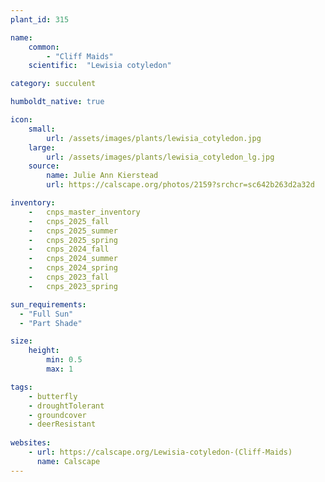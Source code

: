 ```yaml
---
plant_id: 315 

name: 
    common: 
        - "Cliff Maids"
    scientific:  "Lewisia cotyledon"  

category: succulent

humboldt_native: true

icon: 
    small: 
        url: /assets/images/plants/lewisia_cotyledon.jpg 
    large: 
        url: /assets/images/plants/lewisia_cotyledon_lg.jpg 
    source: 
        name: Julie Ann Kierstead 
        url: https://calscape.org/photos/2159?srchcr=sc642b263d2a32d 

inventory: 
    -   cnps_master_inventory
    -   cnps_2025_fall
    -   cnps_2025_summer
    -   cnps_2025_spring
    -   cnps_2024_fall
    -   cnps_2024_summer
    -   cnps_2024_spring
    -   cnps_2023_fall
    -   cnps_2023_spring

sun_requirements:
  - "Full Sun"
  - "Part Shade"

size:
    height: 
        min: 0.5 
        max: 1 

tags:
    - butterfly
    - droughtTolerant
    - groundcover
    - deerResistant
 
websites: 
    - url: https://calscape.org/Lewisia-cotyledon-(Cliff-Maids) 
      name: Calscape
---
```

